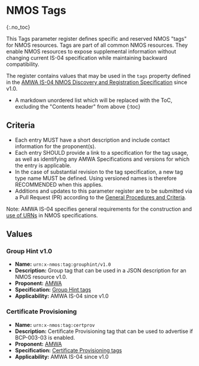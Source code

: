 # NMOS Tags
{:.no_toc}

This Tags parameter register defines specific and reserved NMOS "tags" for NMOS resources. Tags are part of all common NMOS resources. They enable NMOS resources to expose supplemental information without changing current IS-04 specification while maintaining backward compatibility.

The register contains values that may be used in the `tags` property defined in the [AMWA IS-04 NMOS Discovery and Registration Specification](https://specs.amwa.tv/is-04) since v1.0.

- A markdown unordered list which will be replaced with the ToC, excluding the "Contents header" from above
{:toc}

## Criteria

- Each entry MUST have a short description and include contact information for the proponent(s).
- Each entry SHOULD provide a link to a specification for the tag usage, as well as identifying any AMWA Specifications and versions for which the entry is applicable.
- In the case of substantial revision to the tag specification, a new tag type name MUST be defined. Using versioned names is therefore RECOMMENDED when this applies.
- Additions and updates to this parameter register are to be submitted via a Pull Request (PR) according to the [General Procedures and Criteria](../common/).

Note: AMWA IS-04 specifies general requirements for the construction and [use of URNs](https://specs.amwa.tv/is-04/releases/v1.3.1/docs/2.1._APIs_-_Common_Keys.html#use-of-urns) in NMOS specifications.

## Values

### Group Hint v1.0
- **Name:** `urn:x-nmos:tag:grouphint/v1.0`
- **Description:** Group tag that can be used in a JSON description for an NMOS resource v1.0.
- **Proponent:** [AMWA](https://www.amwa.tv/)
- **Specification:** [Group Hint tags](grouphint.md)
- **Applicability:** AMWA IS-04 since v1.0

### Certificate Provisioning
- **Name:** `urn:x-nmos:tag:certprov`
- **Description:** Certificate Provisioning tag that can be used to advertise if BCP-003-03 is enabled.
- **Proponent:** [AMWA](https://www.amwa.tv/)
- **Specification:** [Certificate Provisioning tags](certprov.md)
- **Applicability:** AMWA IS-04 since v1.0

